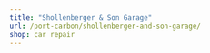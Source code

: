 ```yaml
---
title: "Shollenberger & Son Garage"
url: /port-carbon/shollenberger-and-son-garage/
shop: car repair
---
```

